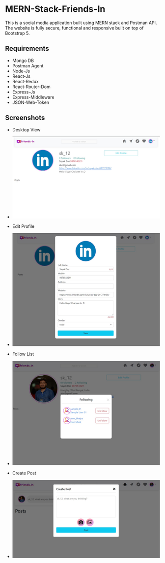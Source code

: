 # MERN-Stack-Friends-In
This is a social media application built using MERN stack and Postman API. The website is fully secure, functional and responsive built on top of Bootstrap 5.

## Requirements
* Mongo DB
* Postman Agent
* Node-Js
* React-Js
* React-Redux
* React-Router-Dom
* Express-Js
* Express-Middleware
* JSON-Web-Token

## Screenshots
* Desktop View
* ![image](https://github.com/Sayak007/MERN-Stack-Friends-In/blob/main/assets/ss_01.jpg)

* Edit Profile
* ![image](https://github.com/Sayak007/MERN-Stack-Friends-In/blob/main/assets/ss_02.jpg)

* Follow List
* ![image](https://github.com/Sayak007/MERN-Stack-Friends-In/blob/main/assets/ss_03.jpg)

* Create Post
* ![image](https://github.com/Sayak007/MERN-Stack-Friends-In/blob/main/assets/ss_04.jpg)
